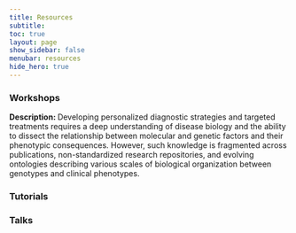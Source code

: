 ```yaml
---
title: Resources
subtitle: 
toc: true
layout: page
show_sidebar: false
menubar: resources
hide_hero: true
---
```


### Workshops

<p class='is-size-6'>  <strong> Description: </strong>  Developing personalized diagnostic strategies and targeted treatments requires a deep understanding of disease biology and the ability to dissect the relationship between molecular and genetic factors and their phenotypic consequences. However, such knowledge is fragmented across publications, non-standardized research repositories, and evolving ontologies describing various scales of biological organization between genotypes and clinical phenotypes. </p>


### Tutorials


### Talks
